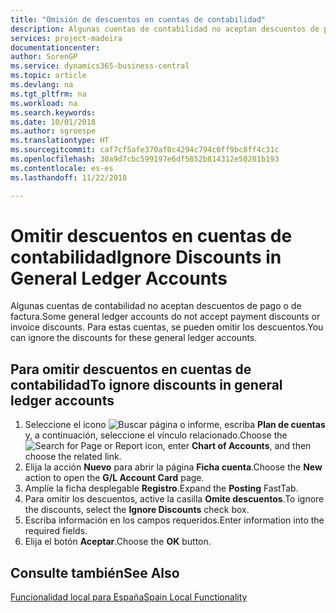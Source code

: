 ```yaml
---
title: "Omisión de descuentos en cuentas de contabilidad"
description: Algunas cuentas de contabilidad no aceptan descuentos de pago o de factura. Para estas cuentas, se pueden omitir los descuentos.
services: project-madeira
documentationcenter: 
author: SorenGP
ms.service: dynamics365-business-central
ms.topic: article
ms.devlang: na
ms.tgt_pltfrm: na
ms.workload: na
ms.search.keywords: 
ms.date: 10/01/2018
ms.author: sgroespe
ms.translationtype: HT
ms.sourcegitcommit: caf7cf5afe370af0c4294c794c0ff9bc8ff4c31c
ms.openlocfilehash: 30a9d7cbc599197e6df5852b814312e50281b193
ms.contentlocale: es-es
ms.lasthandoff: 11/22/2018

---
```

# <a name="ignore-discounts-in-general-ledger-accounts"></a><span data-ttu-id="b7a39-104">Omitir descuentos en cuentas de contabilidad</span><span class="sxs-lookup"><span data-stu-id="b7a39-104">Ignore Discounts in General Ledger Accounts</span></span>
<span data-ttu-id="b7a39-105">Algunas cuentas de contabilidad no aceptan descuentos de pago o de factura.</span><span class="sxs-lookup"><span data-stu-id="b7a39-105">Some general ledger accounts do not accept payment discounts or invoice discounts.</span></span> <span data-ttu-id="b7a39-106">Para estas cuentas, se pueden omitir los descuentos.</span><span class="sxs-lookup"><span data-stu-id="b7a39-106">You can ignore the discounts for these general ledger accounts.</span></span>  

## <a name="to-ignore-discounts-in-general-ledger-accounts"></a><span data-ttu-id="b7a39-107">Para omitir descuentos en cuentas de contabilidad</span><span class="sxs-lookup"><span data-stu-id="b7a39-107">To ignore discounts in general ledger accounts</span></span>  

1.  <span data-ttu-id="b7a39-108">Seleccione el icono ![Buscar página o informe](../../media/ui-search/search_small.png "icono Buscar página o informe"), escriba **Plan de cuentas** y, a continuación, seleccione el vínculo relacionado.</span><span class="sxs-lookup"><span data-stu-id="b7a39-108">Choose the ![Search for Page or Report](../../media/ui-search/search_small.png "Search for Page or Report icon") icon, enter **Chart of Accounts**, and then choose the related link.</span></span>  
2.  <span data-ttu-id="b7a39-109">Elija la acción **Nuevo** para abrir la página **Ficha cuenta**.</span><span class="sxs-lookup"><span data-stu-id="b7a39-109">Choose the **New** action to open the **G/L Account Card** page.</span></span>  
3.  <span data-ttu-id="b7a39-110">Amplíe la ficha desplegable **Registro**.</span><span class="sxs-lookup"><span data-stu-id="b7a39-110">Expand the **Posting** FastTab.</span></span>  
4.  <span data-ttu-id="b7a39-111">Para omitir los descuentos, active la casilla **Omite descuentos**.</span><span class="sxs-lookup"><span data-stu-id="b7a39-111">To ignore the discounts, select the **Ignore Discounts** check box.</span></span>  
5.  <span data-ttu-id="b7a39-112">Escriba información en los campos requeridos.</span><span class="sxs-lookup"><span data-stu-id="b7a39-112">Enter information into the required fields.</span></span>  
6.  <span data-ttu-id="b7a39-113">Elija el botón **Aceptar**.</span><span class="sxs-lookup"><span data-stu-id="b7a39-113">Choose the **OK** button.</span></span>  

## <a name="see-also"></a><span data-ttu-id="b7a39-114">Consulte también</span><span class="sxs-lookup"><span data-stu-id="b7a39-114">See Also</span></span>  
 [<span data-ttu-id="b7a39-115">Funcionalidad local para España</span><span class="sxs-lookup"><span data-stu-id="b7a39-115">Spain Local Functionality</span></span>](spain-local-functionality.md)

